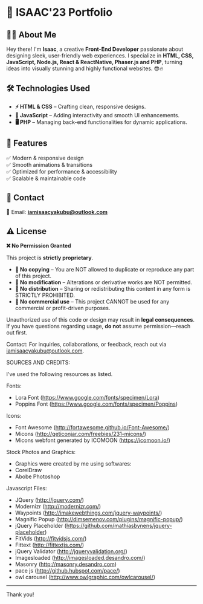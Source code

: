 # 🚀 ISAAC'23 Portfolio

## 👨‍💻 About Me
Hey there! I'm **Isaac**, a creative **Front-End Developer** passionate about designing sleek, user-friendly web experiences. I specialize in **HTML, CSS, JavaScript, Node.js, React & ReactNative, Phaser.js and PHP**, turning ideas into visually stunning and highly functional websites. 😎🔥

## 🛠️ Technologies Used
- **⚡ HTML & CSS** – Crafting clean, responsive designs.  
- **🎨 JavaScript** – Adding interactivity and smooth UI enhancements.  
- **🖥️ PHP** – Managing back-end functionalities for dynamic applications.  

## 🌟 Features
✅ Modern & responsive design  
✅ Smooth animations & transitions  
✅ Optimized for performance & accessibility  
✅ Scalable & maintainable code  

## 📧 Contact
📩 Email: **[iamisaacyakubu@outlook.com](mailto:iamisaacyakubu@outlook.com)**  

## ⚠️ License
**❌ No Permission Granted**  

This project is **strictly proprietary**.  
- **🚫 No copying** – You are NOT allowed to duplicate or reproduce any part of this project.  
- **🚫 No modification** – Alterations or derivative works are NOT permitted.  
- **🚫 No distribution** – Sharing or redistributing this content in any form is STRICTLY PROHIBITED.  
- **🚫 No commercial use** – This project CANNOT be used for any commercial or profit-driven purposes.  

Unauthorized use of this code or design may result in **legal consequences**. If you have questions regarding usage, **do not** assume permission—reach out first.  

Contact:
For inquiries, collaborations, or feedback, reach out via iamisaacyakubu@outlook.com.

SOURCES AND CREDITS:

I've used the following resources as listed.

Fonts:
 - Lora Font (https://www.google.com/fonts/specimen/Lora)
 - Poppins Font (https://www.google.com/fonts/specimen/Poppins) 

Icons:
 - Font Awesome (http://fortawesome.github.io/Font-Awesome/)
 - Micons (http://geticonjar.com/freebies/231-micons/)
 - Micons webfont generated by ICOMOON (https://icomoon.io/)

Stock Photos and Graphics:
 - Graphics were created by me using softwares:
 - CorelDraw
 - Abobe Photoshop
 
Javascript Files:

 - JQuery (http://jquery.com/)
 - Modernizr (http://modernizr.com/)
 - Waypoints (http://imakewebthings.com/jquery-waypoints/)
 - Magnific Popup (http://dimsemenov.com/plugins/magnific-popup/)
 - jQuery Placeholder (https://github.com/mathiasbynens/jquery-placeholder)
 - FitVids (http://fitvidsjs.com/)
 - Fittext (http://fittextjs.com/)
 - jQuery Validator (http://jqueryvalidation.org/)
 - Imagesloaded (http://imagesloaded.desandro.com/)
 - Masonry (http://masonry.desandro.com)
 - pace js (http://github.hubspot.com/pace/) 
 - owl carousel (http://www.owlgraphic.com/owlcarousel/)

--------------------------------------------------------------------------------------------------------- 

 Thank you!
